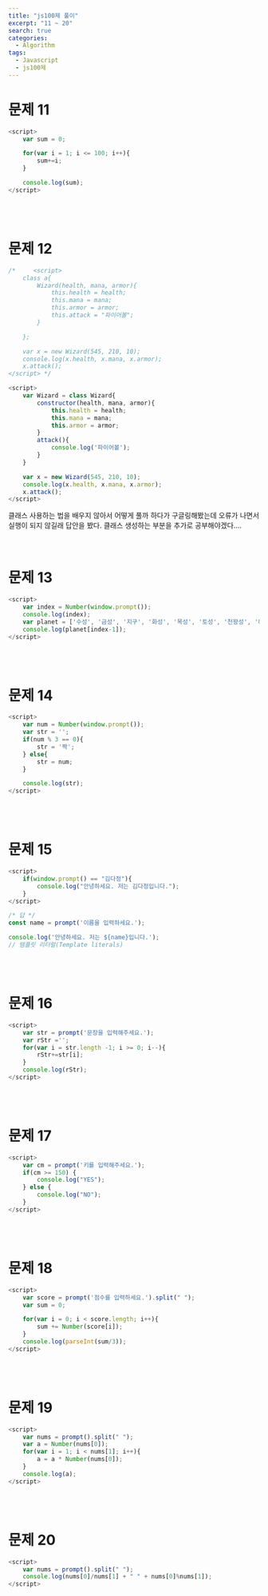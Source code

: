 ```yaml
---
title: "js100제 풀이"
excerpt: "11 ~ 20"
search: true
categories: 
  - Algorithm
tags: 
  - Javascript
  - js100제
---
```


# 문제 11
```javascript
<script>
    var sum = 0;

    for(var i = 1; i <= 100; i++){
        sum+=i;
    }

    console.log(sum);
</script>
```
<br><br>

# 문제 12
```javascript
/*     <script>
    class a{
        Wizard(health, mana, armor){
            this.health = health;
            this.mana = mana;
            this.armor = armor;
            this.attack = "파이어볼";
        }

    };

    var x = new Wizard(545, 210, 10);
    console.log(x.health, x.mana, x.armor);
    x.attack();
</script> */

<script>
    var Wizard = class Wizard{
        constructor(health, mana, armor){
            this.health = health;
            this.mana = mana;
            this.armor = armor;
        }
        attack(){
            console.log('파이어볼');
        }
    }

    var x = new Wizard(545, 210, 10);
    console.log(x.health, x.mana, x.armor);
    x.attack();
</script>
```
클래스 사용하는 법을 배우지 않아서 어떻게 풀까 하다가 구글링해봤는데 오류가 나면서 실행이 되지 않길래 답안을 봤다. 클래스 생성하는 부분을 추가로 공부해야겠다....
<br><br><br>

# 문제 13
```javascript
<script>
    var index = Number(window.prompt());
    console.log(index);
    var planet = ['수성', '금성', '지구', '화성', '목성', '토성', '천왕성', '해왕성'];
    console.log(planet[index-1]);
</script>
```
<br><br>

# 문제 14
```javascript
<script>
    var num = Number(window.prompt());
    var str = '';
    if(num % 3 == 0){
        str = '짝';
    } else{
        str = num;
    }

    console.log(str);
</script>
```
<br><br>

# 문제 15
```javascript
<script>
    if(window.prompt() == "김다정"){
        console.log("안녕하세요. 저는 김다정입니다.");
    }
</script>

/* 답 */
const name = prompt('이름을 입력하세요.');

console.log('안녕하세요. 저는 ${name}입니다.'); 
// 템플릿 리터럴(Template literals)
```
<br><br>

# 문제 16
```javascript
<script>
    var str = prompt('문장을 입력해주세요.');
    var rStr ='';
    for(var i = str.length -1; i >= 0; i--){
        rStr+=str[i];
    }
    console.log(rStr);
</script>
```
<br><br>

# 문제 17
```javascript
<script>
    var cm = prompt('키를 입력해주세요.');
    if(cm >= 150) {
        console.log("YES");
    } else {
        console.log("NO");
    }
</script>
```
<br><br>

# 문제 18
```javascript
<script>
    var score = prompt('점수를 입력하세요.').split(" ");
    var sum = 0;

    for(var i = 0; i < score.length; i++){
        sum += Number(score[i]);
    }
    console.log(parseInt(sum/3));
</script>
```
<br><br>

# 문제 19
```javascript
<script>
    var nums = prompt().split(" ");
    var a = Number(nums[0]);
    for(var i = 1; i < nums[1]; i++){
        a = a * Number(nums[0]);
    }
    console.log(a);
</script>
```
<br><br>

# 문제 20
```javascript
<script>
    var nums = prompt().split(" ");
    console.log(nums[0]/nums[1] + " " + nums[0]%nums[1]);
</script>
```

